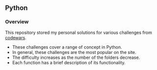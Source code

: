## Python

### Overview

This repository stored my personal solutions for various challenges from [codewars](https://www.codewars.com/).

 * These challenges cover a range of concept in Python.
 * In general, these challenges are the most popular on the site.
 * The difficulty increases as the number of the folders decrease.
 * Each function has a brief description of its functionality.
